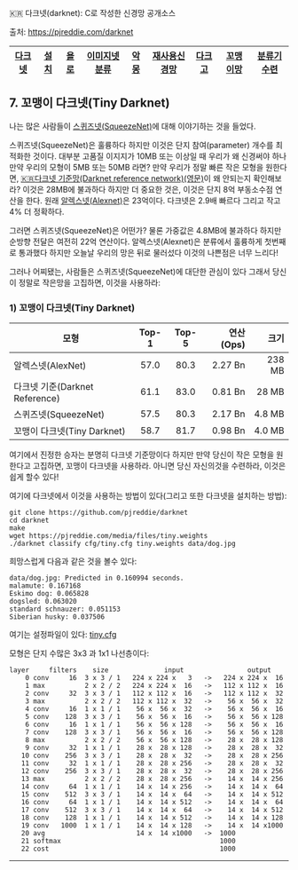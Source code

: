 
:kr: 다크넷(darknet): C로 작성한 신경망 공개소스 

출처: https://pjreddie.com/darknet

| [다크넷](../README.md) | [설치](../1_SeolChi/SeolChi.md) | [욜로](../2_YOLO/yolo.md) | [이미지넷분류](../3_ImageNet_BunRyu/BunRyu.md) | [악몽](../4_AkMong/AkMong.md) | [재사용신경망](../5_RNN/rnn.md) | [다크고](../6_DarkGo/DarkGo.md) | [꼬맹이망](../7_GgoMaengIi/GgoMaengIi.md) | [분류기수련](../8_SuRyeon/SuRyeon.md) |  
| --- | --- | --- | --- | --- | --- | --- | --- | --- |  

<a name="꼬맹이-다크넷"></a>
## 7. 꼬맹이 다크넷(Tiny Darknet)

 나는 많은 사람들이 [스퀴즈넷(SqueezeNet)](https://arxiv.org/abs/1602.07360)에 대해 이야기하는 것을 들었다.

 스퀴즈넷(SqueezeNet)은 훌륭하다 하지만 이것은 단지 참여(parameter) 개수를 최적화한 것이다. 대부분 고품질 이지지가 10MB 또는 이상일 때 우리가 왜 신경써야 하나 만약 우리의 모형이 5MB 또는 50MB 라면? 만약 우리가 정말 빠른 작은 모형을 원한다면, [:kr:다크넷 기준망(Darknet reference network)](../3_ImageNet_BunRyu/BunRyu.md#기준망)[(영문)](https://pjreddie.com/darknet/imagenet/#reference)이 왜 안되는지 확인해보라? 이것은 28MB에 불과하다 하지만 더 중요한 것은, 이것은 단지 8억 부동소수점 연산을 한다. 원래 [알렉스넷(Alexnet)](https://papers.nips.cc/paper/4824-imagenet-classification-with-deep-convolutional-neural-networks.pdf)은 23억이다. 다크넷은 2.9배 빠르다 그리고 작고 4% 더 정확하다.

 그러면 스퀴즈넷(SqueezeNet)은 어떤가? 물론 가중값은 4.8MB에 불과하다 하지만 순방향 전달은 여전히 22억 연산이다. 알렉스넷(Alexnet)은 분류에서 훌륭하게 첫번째로 통과했다 하지만 오늘날 우리의 망은 뒤로 물러섰다 이것의 나쁜점은 너무 느리다!

 그러나 어찌됐는, 사람들은 스퀴즈넷(SqueezeNet)에 대단한 관심이 있다 그래서 당신이 정말로 작은망을 고집하면, 이것을 사용하라:

### 1) 꼬맹이 다크넷(Tiny Darknet)


| 모형                          | Top-1 | Top-5 | 연산(Ops) | 크기 |  
| ---                          | :---: | :---: | ---:     | ---:  |  
| 알렉스넷(AlexNet)             | 57.0  | 80.3  | 2.27 Bn | 238 MB |   
| 다크넷 기준(Darknet Reference) | 61.1  | 83.0 | 0.81 Bn | 28 MB |  
| 스퀴즈넷(SqueezeNet)          | 57.5  | 80.3  | 2.17 Bn | 4.8 MB |  
| 꼬맹이 다크넷(Tiny Darknet)    | 58.7  | 81.7  | 0.98 Bn | 4.0 MB |  

 여기에서 진정한 승자는 분명히 다크넷 기준망이다 하지만 만약 당신이 작은 모형을 원한다고 고집하면, 꼬맹이 다크넷을 사용하라. 아니면 당신 자신의것을 수련하라, 이것은 쉽게 할수 있다!

 여기에 다크넷에서 이것을 사용하는 방법이 있다(그리고 또한 다크넷을 설치하는 방법):

```
git clone https://github.com/pjreddie/darknet
cd darknet
make
wget https://pjreddie.com/media/files/tiny.weights
./darknet classify cfg/tiny.cfg tiny.weights data/dog.jpg
```

 희망스럽게 다음과 같은 것을 볼수 있다:

```
data/dog.jpg: Predicted in 0.160994 seconds.
malamute: 0.167168
Eskimo dog: 0.065828
dogsled: 0.063020
standard schnauzer: 0.051153
Siberian husky: 0.037506
```

 여기는 설정파일이 있다: [tiny.cfg](https://github.com/pjreddie/darknet/blob/master/cfg/tiny.cfg)

 모형은 단지 수많은 3x3 과 1x1 나선층이다:

```
layer     filters    size              input                output
    0 conv     16  3 x 3 / 1   224 x 224 x   3   ->   224 x 224 x  16
    1 max          2 x 2 / 2   224 x 224 x  16   ->   112 x 112 x  16
    2 conv     32  3 x 3 / 1   112 x 112 x  16   ->   112 x 112 x  32
    3 max          2 x 2 / 2   112 x 112 x  32   ->    56 x  56 x  32
    4 conv     16  1 x 1 / 1    56 x  56 x  32   ->    56 x  56 x  16
    5 conv    128  3 x 3 / 1    56 x  56 x  16   ->    56 x  56 x 128
    6 conv     16  1 x 1 / 1    56 x  56 x 128   ->    56 x  56 x  16
    7 conv    128  3 x 3 / 1    56 x  56 x  16   ->    56 x  56 x 128
    8 max          2 x 2 / 2    56 x  56 x 128   ->    28 x  28 x 128
    9 conv     32  1 x 1 / 1    28 x  28 x 128   ->    28 x  28 x  32
   10 conv    256  3 x 3 / 1    28 x  28 x  32   ->    28 x  28 x 256
   11 conv     32  1 x 1 / 1    28 x  28 x 256   ->    28 x  28 x  32
   12 conv    256  3 x 3 / 1    28 x  28 x  32   ->    28 x  28 x 256
   13 max          2 x 2 / 2    28 x  28 x 256   ->    14 x  14 x 256
   14 conv     64  1 x 1 / 1    14 x  14 x 256   ->    14 x  14 x  64
   15 conv    512  3 x 3 / 1    14 x  14 x  64   ->    14 x  14 x 512
   16 conv     64  1 x 1 / 1    14 x  14 x 512   ->    14 x  14 x  64
   17 conv    512  3 x 3 / 1    14 x  14 x  64   ->    14 x  14 x 512
   18 conv    128  1 x 1 / 1    14 x  14 x 512   ->    14 x  14 x 128
   19 conv   1000  1 x 1 / 1    14 x  14 x 128   ->    14 x  14 x1000
   20 avg                       14 x  14 x1000   ->  1000
   21 softmax                                        1000
   22 cost                                           1000
```

---
